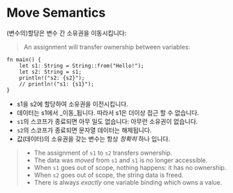 # Move Semantics

(변수의)할당은 변수 간 소유권을 이동시킵니다:
> An assignment will transfer ownership between variables:

```rust,editable
fn main() {
    let s1: String = String::from("Hello!");
    let s2: String = s1;
    println!("s2: {s2}");
    // println!("s1: {s1}");
}
```
* s1을 s2에 할당하여 소유권을 이전시킵니다.
* 데이터는 s1에서 _이동_됩니다. 따라서 s1은 더이상 접근 할 수 없습니다.
* `s1`의 스코프가 종료되면 아무 일도 없습니다: 아무런 소유권이 없습니다.
* `s2`의 스코프가 종료되면 문자열 데이터는 해제됩니다.
* 값(데이터)의 소유권을 갖는 변수는 항상 _정확히_ 하나 입니다.

> * The assignment of `s1` to `s2` transfers ownership.
> * The data was _moved_ from `s1` and `s1` is no longer accessible.
> * When `s1` goes out of scope, nothing happens: it has no ownership.
> * When `s2` goes out of scope, the string data is freed.
> * There is always _exactly_ one variable binding which owns a value.
